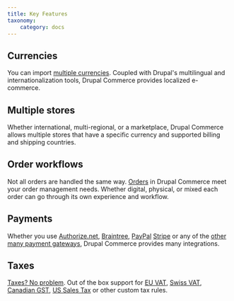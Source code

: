 ```yaml
---
title: Key Features
taxonomy:
    category: docs
---
```


## Currencies

You can import [multiple currencies](../02.setting-up-store/01.importing-currencies). Coupled with Drupal's multilingual and internationalization tools, Drupal Commerce provides localized e-commerce.

## Multiple stores

Whether international, multi-regional, or a marketplace, Drupal Commerce allows multiple stores that have a specific currency and supported billing and shipping countries.

## Order workflows

Not all orders are handled the same way. [Orders](../04.orders) in Drupal Commerce meet your order management needs. Whether digital, physical, or mixed each order can go through its own experience and workflow.

## Payments

Whether you use [Authorize.net](https://www.authorize.net/), [Braintree](https://www.braintreepayments.com/), [PayPal](https://www.paypal.com) [Stripe](https://stripe.com/) or any of the [other many payment gateways](../../02.developer-guide/05.payments/01.gateways-providers), Drupal Commerce provides many integrations.

## Taxes

[Taxes? No problem](../07.taxes). Out of the box support for [EU VAT](../07.taxes/01.eu-vat), [Swiss VAT](../07.taxes/02.swiss-vat), [Canadian GST](../07.taxes/03.ca-gst), [US Sales Tax](../07.taxes/04.us-sales-tax) or other custom tax rules.